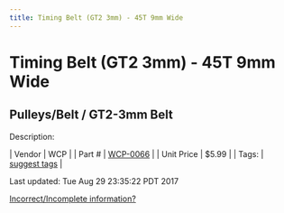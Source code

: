 ```yaml
---
title: Timing Belt (GT2 3mm) - 45T 9mm Wide
---
```


# Timing Belt (GT2 3mm) - 45T 9mm Wide
## Pulleys/Belt / GT2-3mm Belt
Description: 	 

| Vendor | WCP | 
| Part # | [WCP-0066](http://www.wcproducts.net/WCP-0066) | 
| Unit Price | $5.99 | 
| Tags: | [suggest tags](https://docs.google.com/forms/d/e/1FAIpQLSeWyY8v3RgOty-MyWmh9U0iivNYN_molChYyS-0U-o-kOAv_g/viewform) | 

Last updated: Tue Aug 29 23:35:22 PDT 2017

 [Incorrect/Incomplete information?](https://docs.google.com/forms/d/e/1FAIpQLSeWyY8v3RgOty-MyWmh9U0iivNYN_molChYyS-0U-o-kOAv_g/viewform)